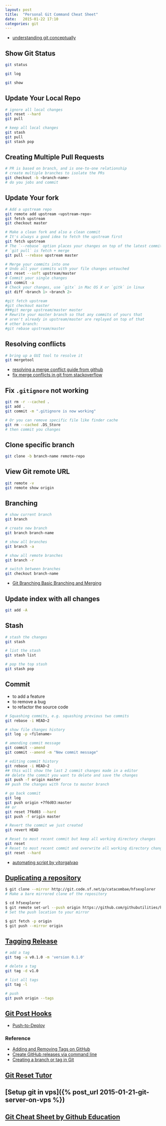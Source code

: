 ```yaml
---
layout: post
title:  "Personal Git Command Cheat Sheet"
date:   2015-01-22 17:10
categories: git
---
```


* [understanding git conceptually](http://www.sbf5.com/~cduan/technical/git/)

## Show Git Status

```sh
git status

git log

git show
```


## Update Your Local Repo

```sh
# ignore all local changes
git reset --hard
git pull

# keep all local changes
git stash
git pull
git stash pop
```


## Creating Multiple Pull Requests

```sh
# PR is based on branch, and is one-to-one relationship
# create multiple branches to isolate the PRs
git checkout -b <branch-name>
# do you jobs and commit
```


## Update Your fork

```sh
# Add a upstream repo
git remote add upstream <upstream-repo>
git fetch upstream
git checkout master

# Make a clean fork and also a clean commit
# It's always a good idea to fetch the upstream first
git fetch upstream
# The `--rebase` option places your changes on top of the latest commit without merges.
# `git pull` is fetch + merge
git pull --rebase upstream master

# Merge your commits into one
# Undo all your commits with your file changes untouched
git reset --soft upstream/master
# Commit your single changes
git commit -a
# Check your changes, use `gitx` in Mac OS X or `gitk` in linux
git diff <branch 1> <branch 2>

#git fetch upstream
#git checkout master
###git merge upstream/master master
# Rewrite your master branch so that any commits of yours that
# aren't already in upstream/master are replayed on top of that
# other branch:
#git rebase upstream/master
```

## Resolving conflicts

```sh
# bring up a GUI tool to resolve it
git mergetool
```

* [resolving a merge conflict guide from github](https://help.github.com/articles/resolving-a-merge-conflict-from-the-command-line/)
* [fix merge conflicts in git from stackoverflow](http://stackoverflow.com/questions/161813/fix-merge-conflicts-in-git)

## Fix `.gitignore` not working

```sh
git rm -r --cached .
git add .
git commit -m ".gitignore is now working"

# Or you can remove specific file like finder cache
git rm --cached .DS_Store
# then commit you changes
```

## Clone specific branch

```sh
git clone -b branch-name remote-repo
```


## View Git remote URL

```sh
git remote -v
git remote show origin
```

## Branching

```sh
# show current branch
git branch

# create new branch
git branch branch-name

# show all branches
git branch -a

# show all remote branches
git branch -r

# switch between branches
git checkout branch-name
```

* [Git Branching Basic Branching and Merging](https://git-scm.com/book/en/v2/Git-Branching-Basic-Branching-and-Merging)

## Update index with all changes

```sh
git add -A
```

## Stash

``` sh
# stash the changes
git stash

# list the stash
git stash list

# pop the top stash
git stash pop
```

## Commit

* to add a feature
* to remove a bug
* to refactor the source code

```sh
# Squashing commits, e.g. squashing previous two commits
git rebase -i HEAD~2

# show file changes history
git log -p <filename>

# amending commit message
git commit --amend
git commit --amend -m "New commit message"

# editing commit history
git rebase -i HEAD~2
## this will show the last 2 commit changes made in a editor
## delete the commit you want to delete and save the changes
git push -f origin master
## push the changes with force to master branch

# go back commit
git log
git push origin +7f6d03:master
## or
git reset 7f6d03 --hard
git push -f origin master

# Revert the commit we just created
git revert HEAD

# Reset to most recent commit but keep all working directory changes
git reset
# Reset to most recent commit and overwrite all working directory changes
git reset --hard
```

* [automating script by vitorgalvao](https://github.com/vitorgalvao/tiny-scripts/blob/master/prfix)


## [Duplicating a repository](https://help.github.com/articles/duplicating-a-repository/)

```sh
$ git clone --mirror http://git.code.sf.net/p/catacombae/hfsexplorer
# Make a bare mirrored clone of the repository

$ cd hfsexplorer
$ git remote set-url --push origin https://github.com/githubutilities/hfsexplorer.git
# Set the push location to your mirror

$ git fetch -p origin
$ git push --mirror origin
```


## [Tagging Release](http://git-scm.com/book/en/v2/Git-Basics-Tagging)

```sh
# add a tag
git tag -a v0.1.0 -m 'version 0.1.0'

# delete a tag
git tag -d v1.0

# list all tags
git tag -l

# push
git push origin --tags
```


## [Git Post Hooks](http://git-scm.com/book/en/v2/Customizing-Git-Git-Hooks)

* [Push-to-Deploy](http://krisjordan.com/essays/setting-up-push-to-deploy-with-git)


### Reference

* [Adding and Removing Tags on GitHub](http://wptheming.com/2011/04/add-remove-github-tags/)
* [Create GitHub releases via command line](http://www.barrykooij.com/create-github-releases-via-command-line/)
* [Creating a branch or tag in Git](https://www.drupal.org/node/1066342)

## [Git Reset Tutor](https://www.atlassian.com/zh/git/tutorial/undoing-changes#!reset)
## [Setup git in vps]({% post_url 2015-01-21-git-server-on-vps %})
## [Git Cheat Sheet by Github Education](https://education.github.com/git-cheat-sheet-education.pdf)
